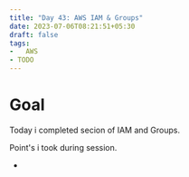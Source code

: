 ```yaml
---
title: "Day 43: AWS IAM & Groups"
date: 2023-07-06T08:21:51+05:30
draft: false
tags:
-   AWS
- TODO
---
```


# Goal

Today i completed secion of IAM and Groups. 

Point's i took during session.

-   